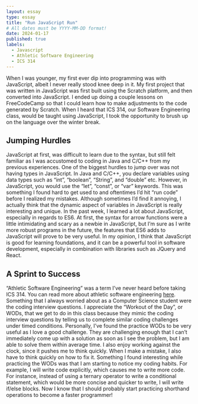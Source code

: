 ```yaml
---
layout: essay
type: essay
title: "Run JavaScript Run"
# All dates must be YYYY-MM-DD format!
date: 2024-01-17
published: true
labels:
  - Javascript
  - Athletic Software Engineering
  - ICS 314
---
```


When I was younger, my first ever dip into programming was with JavaScript, albeit I never really stood knee deep in it. My first project that was written in JavaScript was first built using the Scratch platform, and then converted into JavaScript. I ended up doing a couple lessons on FreeCodeCamp so that I could learn how to make adjustments to the code generated by Scratch. When I heard that ICS 314, our Software Engineering class, would be taught using JavaScript, I took the opportunity to brush up on the language over the winter break.

## Jumping Hurdles
JavaScript at first, was difficult to learn due to the syntax, but still felt familiar as I was accustomed to coding in Java and C/C++ from my previous experiences. One of the biggest hurdles to jump over was not having types in JavaScript. In Java and C/C++, you declare variables using data types such as “int”, “boolean”, “String”, and “double” etc. However, in JavaScript, you would use the “let”, “const”, or “var” keywords. This was something I found hard to get used to and oftentimes I’d hit “run code” before I realized my mistakes. Although sometimes I’d find it annoying, I actually think that the dynamic aspect of variables in JavaScript is really interesting and unique. In the past week, I learned a lot about JavaScript, especially in regards to ES6. At first, the syntax for arrow functions were a little intimidating and scary as a newbie in JavaScript, but I’m sure as I write more robust programs in the future, the features that ES6 adds to JavaScript will prove to be very useful. In my opinion, I think that JavaScript is good for learning foundations, and it can be a powerful tool in software development, especially in combination with libraries such as JQuery and React.

## A Sprint to Success
“Athletic Software Engineering” was a term I’ve never heard before taking ICS 314. You can read more about athletic software engineering [here](https://philipmjohnson.org/essays/ase-2017.html). Something that I always worried about as a Computer Science student were the coding interview questions. I appreciate the “Workout of the Day”, or WODs, that we get to do in this class because they mimic the coding interview questions by telling us to complete similar coding challenges under timed conditions. Personally, I’ve found the practice WODs to be very useful as I love a good challenge. They are challenging enough that I can’t immediately come up with a solution as soon as I see the problem, but I am able to solve them within average time. I also enjoy working against the clock, since it pushes me to think quickly. When I make a mistake, I also have to think quickly on how to fix it. Something I found interesting while practicing the WODs was that I am starting to notice my coding habits. For example, I will write code explicitly, which causes me to write more code. For instance, instead of using a ternary operator to write a conditional statement, which would be more concise and quicker to write, I will write if/else blocks. Now I know that I should probably start practicing shorthand operations to become a faster programmer!
